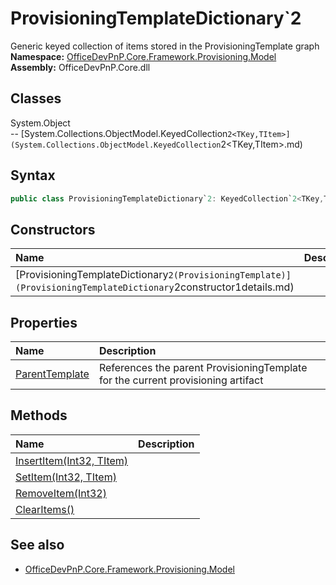 # ProvisioningTemplateDictionary`2
Generic keyed collection of items stored in the ProvisioningTemplate graph
**Namespace:** [OfficeDevPnP.Core.Framework.Provisioning.Model](OfficeDevPnP.Core.Framework.Provisioning.Model.md)  
**Assembly:** OfficeDevPnP.Core.dll  
## Classes
System.Object  
-- [System.Collections.ObjectModel.KeyedCollection`2<TKey,TItem>](System.Collections.ObjectModel.KeyedCollection`2<TKey,TItem>.md)
## Syntax
```C#
public class ProvisioningTemplateDictionary`2: KeyedCollection`2<TKey,TItem>
```
## Constructors
|**Name**|**Description**|
|:-----|:-----|
| [ProvisioningTemplateDictionary`2(ProvisioningTemplate)](ProvisioningTemplateDictionary`2constructor1details.md) | 
## Properties
|**Name**|**Description**|
|:-----|:-----|
| [ParentTemplate](ProvisioningTemplateDictionary`2.ParentTemplate.md) | References the parent ProvisioningTemplate for the current provisioning artifact
## Methods
|**Name**|**Description**|
|:-----|:-----|
| [InsertItem(Int32, TItem)](ProvisioningTemplateDictionary`2InsertItemInt32TItem.md) | 
| [SetItem(Int32, TItem)](ProvisioningTemplateDictionary`2SetItemInt32TItem.md) | 
| [RemoveItem(Int32)](ProvisioningTemplateDictionary`2RemoveItemInt32.md) | 
| [ClearItems()](ProvisioningTemplateDictionary`2ClearItems.md) | 
## See also
- [OfficeDevPnP.Core.Framework.Provisioning.Model](OfficeDevPnP.Core.Framework.Provisioning.Model.md)
